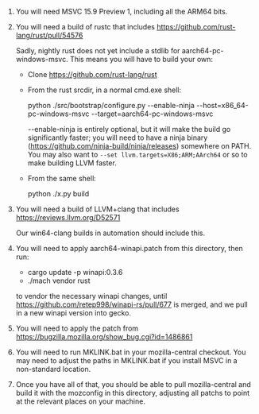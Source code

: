 1. You will need MSVC 15.9 Preview 1, including all the ARM64 bits.

2. You will need a build of rustc that includes https://github.com/rust-lang/rust/pull/54576

   Sadly, nightly rust does not yet include a stdlib for aarch64-pc-windows-msvc.
   This means you will have to build your own:

   - Clone https://github.com/rust-lang/rust
   - From the rust srcdir, in a normal cmd.exe shell:

     python ./src/bootstrap/configure.py --enable-ninja --host=x86_64-pc-windows-msvc --target=aarch64-pc-windows-msvc

     --enable-ninja is entirely optional, but it will make the build go
     significantly faster; you will need to have a ninja binary
     (https://github.com/ninja-build/ninja/releases) somewhere on PATH.
     You may also want to `--set llvm.targets=X86;ARM;AArch64` or so to
     make building LLVM faster.

   - From the same shell:

     python ./x.py build

3. You will need a build of LLVM+clang that includes https://reviews.llvm.org/D52571

   Our win64-clang builds in automation should include this.

4. You will need to apply aarch64-winapi.patch from this directory, then run:

   - cargo update -p winapi:0.3.6
   - ./mach vendor rust

   to vendor the necessary winapi changes, until https://github.com/retep998/winapi-rs/pull/677
   is merged, and we pull in a new winapi version into gecko.

5. You will need to apply the patch from https://bugzilla.mozilla.org/show_bug.cgi?id=1486861

6. You will need to run MKLINK.bat in your mozilla-central checkout.  You may
   need to adjust the paths in MKLINK.bat if you install MSVC in a
   non-standard location.

7. Once you have all of that, you should be able to pull mozilla-central
   and build it with the mozconfig in this directory, adjusting all
   patchs to point at the relevant places on your machine.
